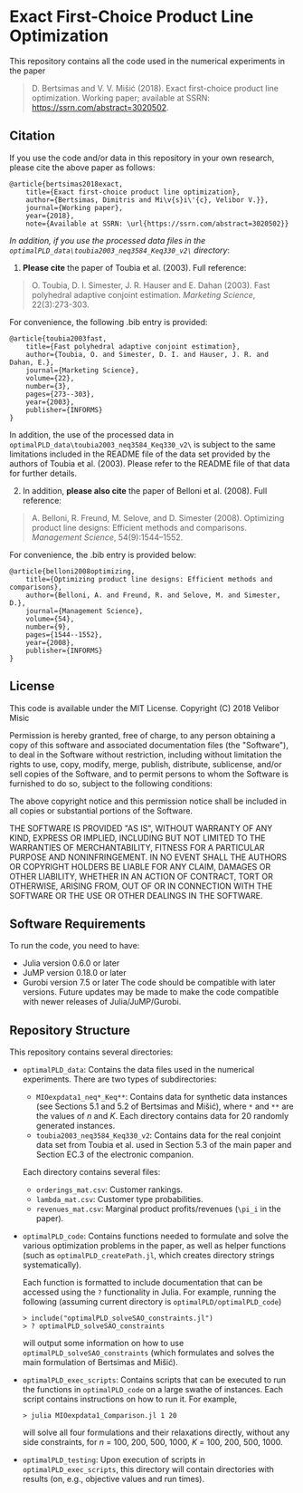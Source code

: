 # Exact First-Choice Product Line Optimization

This repository contains all the code used in the numerical experiments in the paper

> D. Bertsimas and V. V. Mišić (2018). Exact first-choice product line optimization. Working paper; available at SSRN: https://ssrn.com/abstract=3020502. 

## Citation

If you use the code and/or data in this repository in your own research, please cite the above paper as follows:

```
@article{bertsimas2018exact,
	title={Exact first-choice product line optimization},
	author={Bertsimas, Dimitris and Mi\v{s}i\'{c}, Velibor V.}},
	journal={Working paper},
	year={2018},
	note={Available at SSRN: \url{https://ssrn.com/abstract=3020502}}
```

*In addition, if you use the processed data files in the `optimalPLD_data\toubia2003_neq3584_Keq330_v2\` directory*: 
1. **Please cite** the paper of Toubia et al. (2003). Full reference: 
> O. Toubia, D. I. Simester, J. R. Hauser and E. Dahan (2003). Fast polyhedral adaptive conjoint estimation. *Marketing Science*, 22(3):273-303. 

For convenience, the following .bib entry is provided:
```
@article{toubia2003fast,
	title={Fast polyhedral adaptive conjoint estimation},
	author={Toubia, O. and Simester, D. I. and Hauser, J. R. and Dahan, E.},
	journal={Marketing Science},
	volume={22},
	number={3},
	pages={273--303},
	year={2003},
	publisher={INFORMS}
}
```
In addition, the use of the processed data in `optimalPLD_data\toubia2003_neq3584_Keq330_v2\` is subject to the same limitations included in the README file of the data set provided by the authors of Toubia et al. (2003). Please refer to the README file of that data for further details.

2. In addition, **please also cite** the paper of Belloni et al. (2008). Full reference: 
> A. Belloni, R. Freund, M. Selove, and D. Simester (2008). Optimizing product line designs: Efficient methods and comparisons. *Management Science*, 54(9):1544–1552. 

For convenience, the .bib entry is provided below:
```
@article{belloni2008optimizing,
	title={Optimizing product line designs: Efficient methods and comparisons},
	author={Belloni, A. and Freund, R. and Selove, M. and Simester, D.},
	journal={Management Science},
	volume={54},
	number={9},
	pages={1544--1552},
	year={2008},
	publisher={INFORMS}
}
```

## License 

This code is available under the MIT License.
Copyright (C) 2018 Velibor Misic

Permission is hereby granted, free of charge, to any person obtaining a copy
of this software and associated documentation files (the "Software"), to deal
in the Software without restriction, including without limitation the rights
to use, copy, modify, merge, publish, distribute, sublicense, and/or sell
copies of the Software, and to permit persons to whom the Software is
furnished to do so, subject to the following conditions:

The above copyright notice and this permission notice shall be included in all
copies or substantial portions of the Software.

THE SOFTWARE IS PROVIDED "AS IS", WITHOUT WARRANTY OF ANY KIND, EXPRESS OR
IMPLIED, INCLUDING BUT NOT LIMITED TO THE WARRANTIES OF MERCHANTABILITY,
FITNESS FOR A PARTICULAR PURPOSE AND NONINFRINGEMENT. IN NO EVENT SHALL THE
AUTHORS OR COPYRIGHT HOLDERS BE LIABLE FOR ANY CLAIM, DAMAGES OR OTHER
LIABILITY, WHETHER IN AN ACTION OF CONTRACT, TORT OR OTHERWISE, ARISING FROM,
OUT OF OR IN CONNECTION WITH THE SOFTWARE OR THE USE OR OTHER DEALINGS IN THE
SOFTWARE.

## Software Requirements

To run the code, you need to have:
+ Julia version 0.6.0 or later
+ JuMP version 0.18.0 or later
+ Gurobi version 7.5 or later
The code should be compatible with later versions. Future updates may be made to make the code compatible with newer releases of Julia/JuMP/Gurobi.


## Repository Structure

This repository contains several directories:

+ `optimalPLD_data`: Contains the data files used in the numerical experiments. There are two types of subdirectories:
  + `MIOexpdata1_neq*_Keq**`: Contains data for synthetic data instances (see Sections 5.1 and 5.2 of Bertsimas and Mišić), where `*` and `**` are the values of *n* and *K*. Each directory contains data for 20 randomly generated instances.
  + `toubia2003_neq3584_Keq330_v2`: Contains data for the real conjoint data set from Toubia et al. used in Section 5.3 of the main paper and Section EC.3 of the electronic companion.

  Each directory contains several files:
  + `orderings_mat.csv`: Customer rankings.
  + `lambda_mat.csv`: Customer type probabilities.
  + `revenues_mat.csv`: Marginal product profits/revenues (`\pi_i` in the paper).

+ `optimalPLD_code`: Contains functions needed to formulate and solve the various optimization problems in the paper, as well as helper functions (such as `optimalPLD_createPath.jl`, which creates directory strings systematically).

  Each function is formatted to include documentation that can be accessed using the `?` functionality in Julia. For example, running the following (assuming current directory is `optimalPLD/optimalPLD_code`)
  ```
  > include("optimalPLD_solveSAO_constraints.jl")
  > ? optimalPLD_solveSAO_constraints
  ```
  will output some information on how to use `optimalPLD_solveSAO_constraints` (which formulates and solves the main formulation of Bertsimas and Mišić). 

+ `optimalPLD_exec_scripts`: Contains scripts that can be executed to run the functions in `optimalPLD_code` on a large swathe of instances. Each script contains instructions on how to run it. For example, 

  ``` 
  > julia MIOexpdata1_Comparison.jl 1 20 
  ```

  will solve all four formulations and their relaxations directly, without any side constraints, for *n* = 100, 200, 500, 1000, *K* = 100, 200, 500, 1000.
+ `optimalPLD_testing`: Upon execution of scripts in `optimalPLD_exec_scripts`, this  directory will contain directories with results (on, e.g., objective values and run times). 



